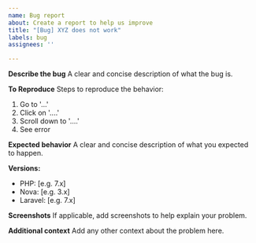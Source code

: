 ```yaml
---
name: Bug report
about: Create a report to help us improve
title: "[Bug] XYZ does not work"
labels: bug
assignees: ''

---
```


**Describe the bug**
A clear and concise description of what the bug is.

**To Reproduce**
Steps to reproduce the behavior:
1. Go to '...'
2. Click on '....'
3. Scroll down to '....'
4. See error

**Expected behavior**
A clear and concise description of what you expected to happen.

**Versions:**
 - PHP: [e.g. 7.x]
 - Nova: [e.g. 3.x]
 - Laravel: [e.g. 7.x]

**Screenshots**
If applicable, add screenshots to help explain your problem.

**Additional context**
Add any other context about the problem here.
